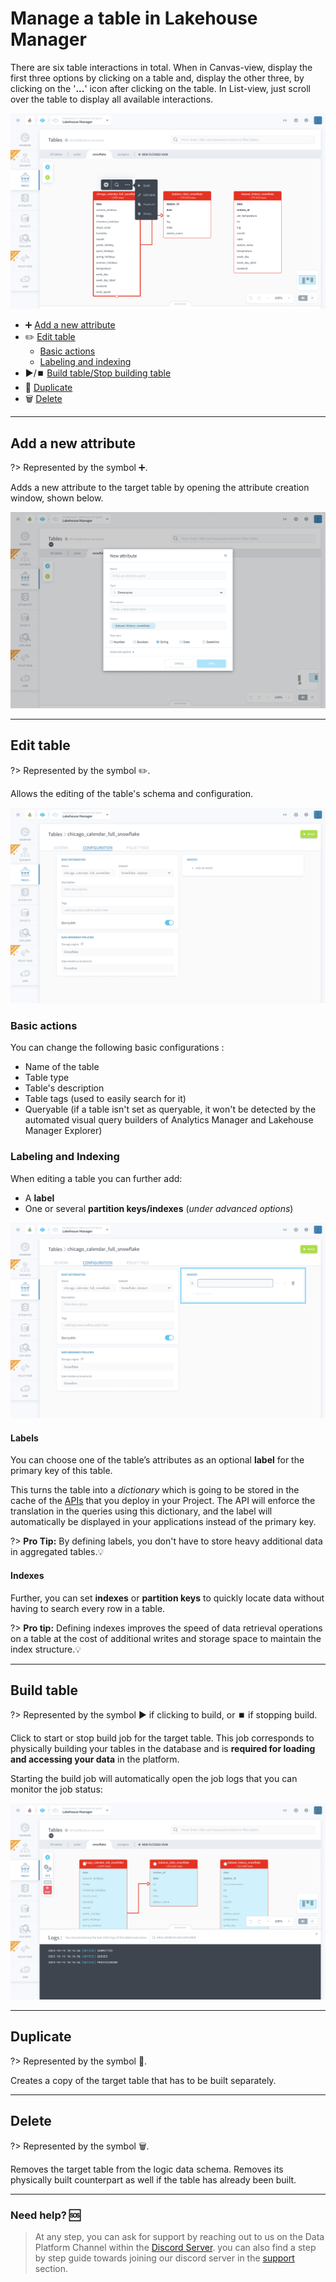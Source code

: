 # Manage a table in Lakehouse Manager

There are six table interactions in total. When in Canvas-view, display the first three options by clicking on a table and, display the other three, by clicking on the '**...**' icon after clicking on the table. In List-view, just scroll over the table to display all available interactions.

![MTA1](picts/tables-interactions.png)

* ➕ [Add a new attribute](#add-a-new-attribute)
* ✏️ [Edit table](#edit-table)
  * [Basic actions](#basic-actions)
  * [Labeling and indexing](#labeling-and-indexing)
* ▶️/⏹️ [Build table/Stop building table](#build-table)
* 📑 [Duplicate](#duplicate)
* 🗑 [Delete](#delete)

---
## Add a new attribute

?> Represented by the symbol ➕.

Adds a new attribute to the target table by opening the attribute creation window, shown below.

![Create attribute](picts/tables-new-attribute.png)

---

## Edit table

?> Represented by the symbol ✏️.

Allows the editing of the table's schema and configuration.

![Edit table](picts/tables-config.png)


### Basic actions

You can change the following basic configurations :
- Name of the table
- Table type
- Table's description
- Table tags (used to easily search for it)
- Queryable (if a table isn't set as queryable, it won't be detected by the automated visual query builders of Analytics Manager and Lakehouse Manager Explorer)


### Labeling and Indexing

When editing a table you can further add:

* A **label** 
* One or several **partition keys/indexes** (*under advanced options*)

![MTA3](picts/tables-indexes.png)

#### Labels

You can choose one of the table’s attributes as an optional **label** for the primary key of this table. 

This turns the table into a *dictionary* which is going to be stored in the cache of the [APIs](/en/product/api-manager/index) that you deploy in your Project. The API will enforce the translation in the queries using this dictionary, and the label will automatically be displayed in your applications instead of the primary key.

?> **Pro Tip:** By defining labels, you don't have to store heavy additional data in aggregated tables.💡

#### Indexes

Further, you can set **indexes** or **partition keys** to quickly locate data without having to search every row in a table.

?> **Pro tip:** Defining indexes improves the speed of data retrieval operations on a table at the cost of additional writes and storage space to maintain the index structure.💡   


---
## Build table

?> Represented by the symbol ▶️ if clicking to build, or ⏹️ if stopping build.

Click to start or stop build job for the target table. This job corresponds to physically building your tables in the database and is **required for loading and accessing your data** in the platform. 

Starting the build job will automatically open the job logs that you can monitor the job status:

![Tables4](picts/canvas-view-4.png)

---

## Duplicate

?> Represented by the symbol 📑.

Creates a copy of the target table that has to be built separately.


---
## Delete

?> Represented by the symbol 🗑.

Removes the target table from the logic data schema.
Removes its physically built counterpart as well if the table has already been built.


---
###  Need help? 🆘

> At any step, you can ask for support by reaching out to us on the Data Platform Channel within the [Discord Server](https://discord.com/channels/850031577277792286/1163465539981672559). you can also find a step by step guide towards joining our discord server in the [support](/en/support/index.md) section.


